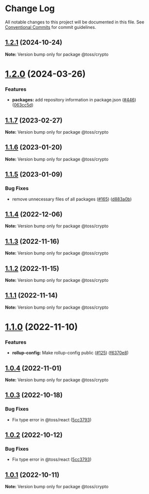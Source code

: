 # Change Log

All notable changes to this project will be documented in this file.
See [Conventional Commits](https://conventionalcommits.org) for commit guidelines.

## [1.2.1](https://github.com/toss/slash/compare/@toss/crypto@1.2.0...@toss/crypto@1.2.1) (2024-10-24)

**Note:** Version bump only for package @toss/crypto





# [1.2.0](https://github.com/toss/slash/compare/@toss/crypto@1.1.8...@toss/crypto@1.2.0) (2024-03-26)


### Features

* **packages:** add repository information in package.json ([#446](https://github.com/toss/slash/issues/446)) ([063cc5d](https://github.com/toss/slash/commit/063cc5d4699b1ba0dc20db3d2bb7dc673947500b))





## [1.1.7](https://github.com/toss/slash/compare/@toss/crypto@1.1.6...@toss/crypto@1.1.7) (2023-02-27)

**Note:** Version bump only for package @toss/crypto





## [1.1.6](https://github.com/toss/slash/compare/@toss/crypto@1.1.5...@toss/crypto@1.1.6) (2023-01-20)

**Note:** Version bump only for package @toss/crypto





## [1.1.5](https://github.com/toss/slash/compare/@toss/crypto@1.1.4...@toss/crypto@1.1.5) (2023-01-09)


### Bug Fixes

* remove unnecessary files of all packages ([#165](https://github.com/toss/slash/issues/165)) ([d883a0b](https://github.com/toss/slash/commit/d883a0b2aebdbc2ca39c67902cec754c63921dfe))





## [1.1.4](https://github.com/toss/slash/compare/@toss/crypto@1.1.3...@toss/crypto@1.1.4) (2022-12-06)

**Note:** Version bump only for package @toss/crypto





## [1.1.3](https://github.com/toss/slash/compare/@toss/crypto@1.1.2...@toss/crypto@1.1.3) (2022-11-16)

**Note:** Version bump only for package @toss/crypto





## [1.1.2](https://github.com/toss/slash/compare/@toss/crypto@1.1.1...@toss/crypto@1.1.2) (2022-11-15)

**Note:** Version bump only for package @toss/crypto





## [1.1.1](https://github.com/toss/slash/compare/@toss/crypto@1.1.0...@toss/crypto@1.1.1) (2022-11-14)

**Note:** Version bump only for package @toss/crypto





# [1.1.0](https://github.com/toss/slash/compare/@toss/crypto@1.0.4...@toss/crypto@1.1.0) (2022-11-10)


### Features

* **rollup-config:** Make rollup-config public ([#125](https://github.com/toss/slash/issues/125)) ([f6370e8](https://github.com/toss/slash/commit/f6370e8c4b0fa926e923b518c26b7071ee0e53da))





## [1.0.4](https://github.com/toss/slash/compare/@toss/crypto@1.0.3...@toss/crypto@1.0.4) (2022-11-01)

**Note:** Version bump only for package @toss/crypto





## [1.0.3](https://github.com/toss/slash/compare/@toss/crypto@1.0.1...@toss/crypto@1.0.3) (2022-10-18)


### Bug Fixes

* Fix type error in @toss/react ([5cc3793](https://github.com/toss/slash/commit/5cc37936e8739204f32f9f50ee61570b758343f8))





## [1.0.2](https://github.com/toss/slash/compare/@toss/crypto@1.0.1...@toss/crypto@1.0.2) (2022-10-12)


### Bug Fixes

* Fix type error in @toss/react ([5cc3793](https://github.com/toss/slash/commit/5cc37936e8739204f32f9f50ee61570b758343f8))





## [1.0.1](https://github.com/toss/slash/compare/@toss/crypto@1.0.0...@toss/crypto@1.0.1) (2022-10-11)

**Note:** Version bump only for package @toss/crypto
